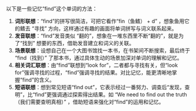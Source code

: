 以下是一些记忆“find”这个单词的方法：
1. **词形联想**：“find”的拼写很简洁，可把它看作“fin（鱼鳍） + d” ，想象鱼用它的鳍去 “寻找” 方向，这样通过有趣的画面将单词拼写与词义联系起来。
2. **发音联想**：“find”发音类似 “翻的”，想象在一堆东西里不断“翻的”，就是为了“找到” 想要的东西，借助发音建立和词义的关联。
3. **场景联想**：设想自己在一个大图书馆找一本书，在书架间不断搜索，最后终于 “find（找到）” 了那本书，通过具体生动的场景加深对单词的理解和记忆。
4. **相关词汇联想**：由“find”联想到“look for”，二者都与寻找有关，但“look for”强调寻找的过程，“find”强调寻找的结果。对比记忆，能更清晰地掌握“find”的含义。 
5. **短语联想**：想到常见短语“find out”，它表示经过一番努力、调查后“发现，查明”，比“find”更强调通过探索得出结果。如 “We need to find out the truth（我们需要查明真相）” ，借助短语来强化对“find”的运用和记忆。 